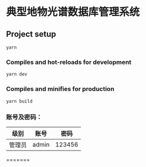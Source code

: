# 典型地物光谱数据库管理系统

## Project setup
```
yarn
```

### Compiles and hot-reloads for development
```
yarn dev
```

### Compiles and minifies for production
```
yarn build
```
### 账号及密码：

| 级别 | 账号 | 密码 |
| --- | --- | --- |
| 管理员 | admin | 123456 |
=======
